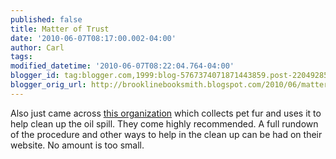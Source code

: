 ```yaml
---
published: false
title: Matter of Trust
date: '2010-06-07T08:17:00.002-04:00'
author: Carl
tags: 
modified_datetime: '2010-06-07T08:22:04.764-04:00'
blogger_id: tag:blogger.com,1999:blog-5767374071871443859.post-2204928594593751990
blogger_orig_url: http://brooklinebooksmith.blogspot.com/2010/06/matter-of-trust.html
---
```


Also just came across <a href="http://www.matteroftrust.org/programs/hairmatsinfo.html">this organization</a> which collects pet fur and uses it to help clean up the oil spill. They come highly recommended. A full rundown of the procedure and other ways to help in the clean up can be had on their website. No amount is too small.